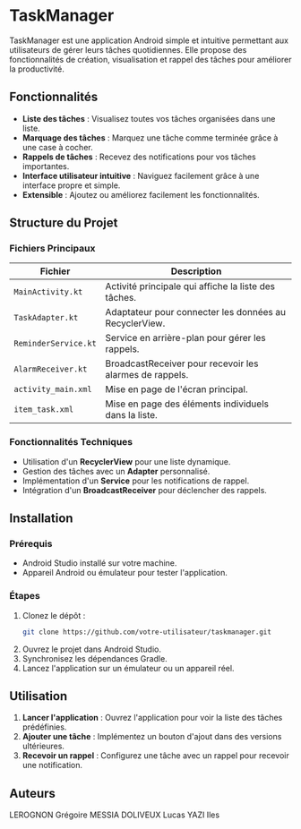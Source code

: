 # TaskManager

TaskManager est une application Android simple et intuitive permettant aux utilisateurs de gérer leurs tâches quotidiennes. Elle propose des fonctionnalités de création, visualisation et rappel des tâches pour améliorer la productivité.

## Fonctionnalités

- **Liste des tâches** : Visualisez toutes vos tâches organisées dans une liste.
- **Marquage des tâches** : Marquez une tâche comme terminée grâce à une case à cocher.
- **Rappels de tâches** : Recevez des notifications pour vos tâches importantes.
- **Interface utilisateur intuitive** : Naviguez facilement grâce à une interface propre et simple.
- **Extensible** : Ajoutez ou améliorez facilement les fonctionnalités.


## Structure du Projet

### Fichiers Principaux

| Fichier                 | Description                                                  |
|-------------------------|--------------------------------------------------------------|
| `MainActivity.kt`       | Activité principale qui affiche la liste des tâches.         |
| `TaskAdapter.kt`        | Adaptateur pour connecter les données au RecyclerView.       |
| `ReminderService.kt`    | Service en arrière-plan pour gérer les rappels.              |
| `AlarmReceiver.kt`      | BroadcastReceiver pour recevoir les alarmes de rappels.      |
| `activity_main.xml`     | Mise en page de l'écran principal.                           |
| `item_task.xml`         | Mise en page des éléments individuels dans la liste.         |

### Fonctionnalités Techniques
- Utilisation d'un **RecyclerView** pour une liste dynamique.
- Gestion des tâches avec un **Adapter** personnalisé.
- Implémentation d'un **Service** pour les notifications de rappel.
- Intégration d'un **BroadcastReceiver** pour déclencher des rappels.

## Installation

### Prérequis

- Android Studio installé sur votre machine.
- Appareil Android ou émulateur pour tester l'application.

### Étapes

1. Clonez le dépôt :
   ```bash
   git clone https://github.com/votre-utilisateur/taskmanager.git
   ```
2. Ouvrez le projet dans Android Studio.
3. Synchronisez les dépendances Gradle.
4. Lancez l'application sur un émulateur ou un appareil réel.

## Utilisation

1. **Lancer l'application** : Ouvrez l'application pour voir la liste des tâches prédéfinies.
2. **Ajouter une tâche** : Implémentez un bouton d'ajout dans des versions ultérieures.
3. **Recevoir un rappel** : Configurez une tâche avec un rappel pour recevoir une notification.


## Auteurs
LEROGNON Grégoire
MESSIA DOLIVEUX Lucas
YAZI Iles
